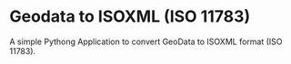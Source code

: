 # Geodata to ISOXML (ISO 11783)

A simple Pythong Application to convert GeoData to ISOXML format (ISO 11783).